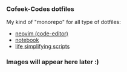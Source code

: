 ### Cofeek-Codes dotfiles

My kind of "monorepo" for all type of dotfiles:

- [neovim (code-editor)](https://github.com/cofeek-codes/cofeek-codes-nvim)
- [notebook](https://github.com/cofeek-codes/notebook-dotfiles)
- [life simplifying scripts](https://github.com/cofeek-codes/dotfiles-scripts)

### Images will appear here later :)
